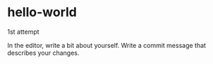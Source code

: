 # hello-world
1st attempt

In the editor, write a bit about yourself.
Write a commit message that describes your changes.
